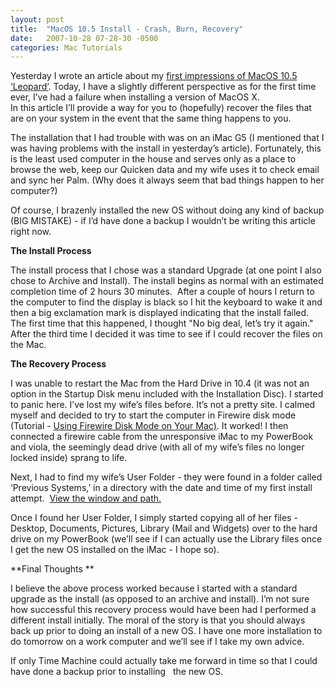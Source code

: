```yaml
---
layout: post
title:  "MacOS 10.5 Install - Crash, Burn, Recovery"
date:   2007-10-28 07-28-30 -0500
categories: Mac Tutorials
---
```


Yesterday I wrote an article about my [first impressions of MacOS 10.5 ‘Leopard’][1]. Today, I have a slightly different perspective as for the first time ever, I’ve had a failure when installing a version of MacOS X.   
In this article I’ll provide a way for you to (hopefully) recover the files that are on your system in the event that the same thing happens to you. 

The installation that I had trouble with was on an iMac G5 (I mentioned that I was having problems with the install in yesterday’s article). Fortunately, this is the least used computer in the house and serves only as a place to browse the web, keep our Quicken data and my wife uses it to check email and sync her Palm. (Why does it always seem that bad things happen to her computer?) 

Of course, I brazenly installed the new OS without doing any kind of backup (BIG MISTAKE) - if I’d have done a backup I wouldn’t be writing this article right now.

**The Install Process** 

The install process that I chose was a standard Upgrade (at one point I also chose to Archive and Install). The install begins as normal with an estimated completion time of 2 hours 30 minutes.  After a couple of hours I return to the computer to find the display is black so I hit the keyboard to wake it and then a big exclamation mark is displayed indicating that the install failed.  The first time that this happened, I thought "No big deal, let’s try it again." After the third time I decided it was time to see if I could recover the files on the Mac.

**The Recovery Process**

I was unable to restart the Mac from the Hard Drive in 10.4 (it was not an option in the Startup Disk menu included with the Installation Disc). I started to panic here. I’ve lost my wife’s files before. It’s not a pretty site. I calmed myself and decided to try to start the computer in Firewire disk mode (Tutorial - [Using Firewire Disk Mode on Your Mac)][2]. It worked! I then connected a firewire cable from the unresponsive iMac to my PowerBook and viola, the seemingly dead drive (with all of my wife’s files no longer locked inside) sprang to life.

Next, I had to find my wife’s User Folder - they were found in a folder called ‘Previous Systems,’ in a directory with the date and time of my first install attempt.  [View the window and path.][3]  


Once I found her User Folder, I simply started copying all of her files - Desktop, Documents, Pictures, Library (Mail and Widgets) over to the hard drive on my PowerBook (we’ll see if I can actually use the Library files once I get the new OS installed on the iMac - I hope so).  


**Final Thoughts **

I believe the above process worked because I started with a standard upgrade as the install (as opposed to an archive and install). I’m not sure how successful this recovery process would have been had I performed a different install initially. The moral of the story is that you should always back up prior to doing an install of a new OS. I have one more installation to do tomorrow on a work computer and we’ll see if I take my own advice.

If only Time Machine could actually take me forward in time so that I could have done a backup prior to installing   the new OS.  


 

 [1]: http://www.gbradhopkins.com/archives/2007/10/macos_105_leopa.html "First Impressions of MacOS 10.5 Leopard"
 [2]: http://www.gbradhopkins.com/archives/2004/10/using_firewire.html "Using Firewire Disk Mode"
 [3]: http://www.gbradhopkins.com/archives/upload/2007/10/directories.jpg "View Window"


